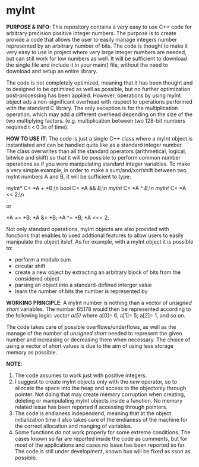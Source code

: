 # myInt
**PURPOSE & INFO**: 
This repository contains a very easy to use C++ code for arbitrary precision positive integer numbers. The purpose is to create provide a code that allows the user to easily manage integers number represented by an arbitrary number of bits. 
The code is thought to make it very easy to use in project where very large integer numbers are needed, but can still work for low numbers as well. It will be sufficient to download the single file and include it in your main() file, without the need to download and setup an entire library.

The code is not completely optimized, meaning that it has been thought and to designed to be optimized as well as possible, but no further optimization post-processing has been applied. However, operations by using myInt object ads a non-significant overhead with respect to operations performed with the standard C library. The only exception is for the multiplication operation, which may add a different overhead depending on the size of the two multiplying factors. (e.g. multiplication between two 128-bit numbers required t < 0.3s of time).

**HOW TO USE IT**:
The code is just a single C++ class where a myInt object is instantiated and can be handled quite like as a standard integer number. The class overwrites than all the standard operators (arithmetical, logical, bitwise and shift) so that it will be possible to perform common number operations as if you were manipulating standard integer variables.
To make a very simple example, in order to make a sum/and/xor/shift between two myInt numbers A and B, it will be sufficient to type:

myInt* C= *A + *B;\n
bool C= *A && *B;\n
myInt* C= *A ^ *B;\n
myInt* C= *A << 2;\n

or

*A += *B;
*A &= *B;
*A ^= *B;
*A <<= 2;

Not only standard operations, myInt objects are also provided with functions that enables to used addtional features to allow users to easily manipulate the object itslef. As for example, with a myInt object it is possible to:
- perform a modulo sum
- circular shift
- create a new object by extracting an arbitrary block of bits from the considered object
- parsing an object into a standard-defined interger value
- learn the number of bits the number is represented by

**WORKING PRINCIPLE**: A myInt number is nothing than a vector of *unsigned short* variables. The number 65178 would then be represented according to the following logic:
*vector <unsigned short> a(5)* where a[0]= 6, a[1]= 5; a[2]= 1, and so on.
  
The code takes care of possible overflows/underflows, as well as the manage of the number of *unsigned short* needed to represent the given number and increasing or decreasing them when necessary.
The choice of using a vector of short values is due to the aim of using less storage memory as possible.
  
**NOTE**:
1) The code assumes to work just with positive integers.
2) I suggest to create myInt objects only with the *new* operator, so to allocate the space into the heap and access to the objectonly through pointer. Not doing that may create memory corruption when creating, deleting or manipulating myInt objects inside a function. No memory related issue has been reported if accessing through pointers.
3) The code is endianess independend, meaning that at the object initialization time it also takes care of the endianess of the machine for the correct allocation and manging of variables.
4) Some functions do not work properly for some extreme conditions. The cases known so far are reported inside the code as comments, but for most of the applications and cases no issue has been reported so far. The code is still under development, known bus will be fixed as sson as possible.
